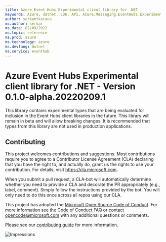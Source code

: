```yaml
---
title: Azure Event Hubs Experimental client library for .NET
keywords: Azure, dotnet, SDK, API, Azure.Messaging.EventHubs.Experimental, eventhub
author: serkantkaraca
ms.author: serkar
ms.date: 02/09/2022
ms.topic: reference
ms.prod: azure
ms.technology: azure
ms.devlang: dotnet
ms.service: eventhub
---
```

# Azure Event Hubs Experimental client library for .NET - Version 0.1.0-alpha.20220209.1 


This library contains experimental types that are being evaluated for inclusion in the Event Hubs client libraries in the future.  This library will remain in beta and will allow breaking changes.  It is recommended that types from this library are not used in production applications.
  
## Contributing  

This project welcomes contributions and suggestions.  Most contributions require you to agree to a Contributor License Agreement (CLA) declaring that you have the right to, and actually do, grant us the rights to use your contribution. For details, visit https://cla.microsoft.com.

When you submit a pull request, a CLA-bot will automatically determine whether you need to provide a CLA and decorate the PR appropriately (e.g., label, comment). Simply follow the instructions provided by the bot. You will only need to do this once across all repos using our CLA.

This project has adopted the [Microsoft Open Source Code of Conduct](https://opensource.microsoft.com/codeofconduct/). For more information see the [Code of Conduct FAQ](https://opensource.microsoft.com/codeofconduct/faq/) or contact [opencode@microsoft.com](mailto:opencode@microsoft.com) with any additional questions or comments.

Please see our [contributing guide](https://github.com/Azure/azure-sdk-for-net/blob/main/sdk/eventhub/Azure.Messaging.EventHubs/CONTRIBUTING.md) for more information.
  
![Impressions](https://azure-sdk-impressions.azurewebsites.net/api/impressions/azure-sdk-for-net%2Fsdk%2Feventhub%2FAzure.Messaging.EventHubs.Shared%2FREADME.png)


